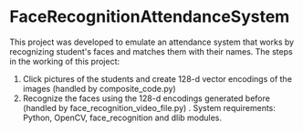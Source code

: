 # FaceRecognitionAttendanceSystem
This project was developed to emulate an attendance system that works by recognizing student's faces and matches them with their names.
The steps in the working of this project:
1. Click pictures of the students and create 128-d vector encodings of the images (handled by composite_code.py)
2. Recognize the faces using the 128-d encodings generated before (handled by face_recognition_video_file.py)
.
System requirements: Python, OpenCV, face_recognition and dlib modules. 
